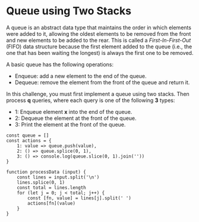 # Queue using Two Stacks

A queue is an abstract data type that maintains the order in which elements were added to it, allowing the oldest elements to be removed from the front and new elements to be added to the rear. This is called a *First-In-First-Out* (FIFO) data structure because the first element added to the queue (i.e., the one that has been waiting the longest) is always the first one to be removed.

A basic queue has the following operations:

- Enqueue: add a new element to the end of the queue.
- Dequeue: remove the element from the front of the queue and return it.

In this challenge, you must first implement a queue using two stacks. Then process **q** queries, where each query is one of the following **3** types:

- 1: Enqueue element **x** into the end of the queue.
- 2: Dequeue the element at the front of the queue.
- 3: Print the element at the front of the queue.

```
const queue = []
const actions = {
    1: value => queue.push(value),
    2: () => queue.splice(0, 1),
    3: () => console.log(queue.slice(0, 1).join(''))
}

function processData (input) {
    const lines = input.split('\n')
    lines.splice(0, 1)
    const total = lines.length
    for (let j = 0; j < total; j++) {
        const [fn, value] = lines[j].split(' ')
        actions[fn](value)
    }
}
```
